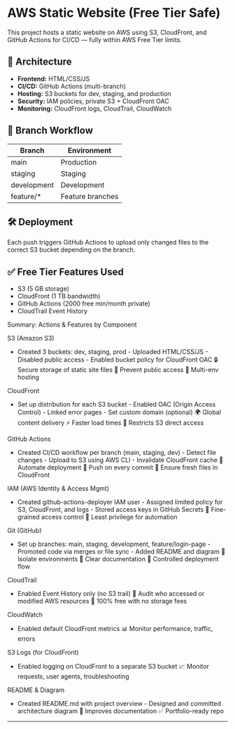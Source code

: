 # AWS Static Website (Free Tier Safe)

This project hosts a static website on AWS using S3, CloudFront, and GitHub Actions for CI/CD — fully within AWS Free Tier limits.

## 📁 Architecture
- **Frontend:** HTML/CSS/JS
- **CI/CD:** GitHub Actions (multi-branch)
- **Hosting:** S3 buckets for dev, staging, and production
- **Security:** IAM policies, private S3 + CloudFront OAC
- **Monitoring:** CloudFront logs, CloudTrail, CloudWatch

## 🚀 Branch Workflow
| Branch        | Environment      |
|---------------|------------------|
| main          | Production       |
| staging       | Staging          |
| development   | Development      |
| feature/*     | Feature branches |

## 🛠️ Deployment
Each push triggers GitHub Actions to upload only changed files to the correct S3 bucket depending on the branch.

## ✅ Free Tier Features Used
- S3 (5 GB storage)
- CloudFront (1 TB bandwidth)
- GitHub Actions (2000 free min/month private)
- CloudTrail Event History

Summary: Actions & Features by Component

S3 (Amazon S3)
- Created 3 buckets: dev, staging, prod  - Uploaded HTML/CSS/JS  - Disabled public access  - Enabled bucket policy for CloudFront OAC
🔒 Secure storage of static site files  🚫 Prevent public access  📁 Multi-env hosting

CloudFront
- Set up distribution for each S3 bucket  - Enabled OAC (Origin Access Control)  - Linked error pages  - Set custom domain (optional)
🌍 Global content delivery  ⚡ Faster load times  🔐 Restricts S3 direct access

GitHub Actions
- Created CI/CD workflow per branch (main, staging, dev)  - Detect file changes  - Upload to S3 using AWS CLI  - Invalidate CloudFront cache
🤖 Automate deployment  🚀 Push on every commit  🎯 Ensure fresh files in CloudFront

IAM (AWS Identity & Access Mgmt)
- Created github-actions-deployer IAM user  - Assigned limited policy for S3, CloudFront, and logs  - Stored access keys in GitHub Secrets
🔐 Fine-grained access control  🧪 Least privilege for automation

Git (GitHub)
- Set up branches: main, staging, development, feature/login-page  - Promoted code via merges or file sync  - Added README and diagram
🧪 Isolate environments  📘 Clear documentation  🚀 Controlled deployment flow

CloudTrail
- Enabled Event History only (no S3 trail)
📜 Audit who accessed or modified AWS resources  💸 100% free with no storage fees

CloudWatch
- Enabled default CloudFront metrics
📊 Monitor performance, traffic, errors

S3 Logs (for CloudFront)
- Enabled logging on CloudFront to a separate S3 bucket
📈 Monitor requests, user agents, troubleshooting

README & Diagram
- Created README.md with project overview  - Designed and committed architecture diagram
🧠 Improves documentation  ✅ Portfolio-ready repo

---
